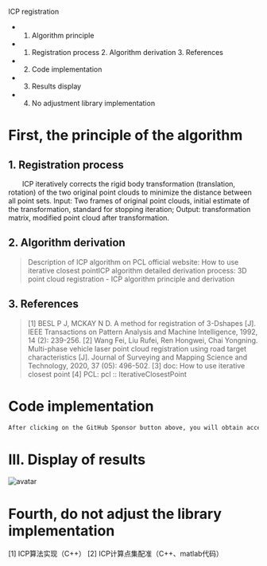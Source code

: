  ICP registration 

 + 1. Algorithm principle 

 + 1. Registration process 2. Algorithm derivation 3. References

 + 2. Code implementation 

 + 3. Results display 

 + 4. No adjustment library implementation 

#  First, the principle of the algorithm 

##  1. Registration process 

   ICP iteratively corrects the rigid body transformation (translation, rotation) of the two original point clouds to minimize the distance between all point sets. Input: Two frames of original point clouds, initial estimate of the transformation, standard for stopping iteration; Output: transformation matrix, modified point cloud after transformation. 

##  2. Algorithm derivation 

>  Description of ICP algorithm on PCL official website: How to use iterative closest pointICP algorithm detailed derivation process: 3D point cloud registration - ICP algorithm principle and derivation 

##  3. References 

>  [1] BESL P J, MCKAY N D. A method for registration of 3-Dshapes [J]. IEEE Transactions on Pattern Analysis and Machine Intelligence, 1992, 14 (2): 239-256. [2] Wang Fei, Liu Rufei, Ren Hongwei, Chai Yongning. Multi-phase vehicle laser point cloud registration using road target characteristics [J]. Journal of Surveying and Mapping Science and Technology, 2020, 37 (05): 496-502. [3] doc: How to use iterative closest point [4] PCL: pcl :: IterativeClosestPoint 

#  Code implementation 

  ```python  
After clicking on the GitHub Sponsor button above, you will obtain access permissions to my private code repository ( https://github.com/slowlon/my_code_bar ) to view this blog code. By searching the code number of this blog, you can find the code you need, code number is: 2024020309574132822
  ```  
#  III. Display of results 

 ![avatar]( 20201111095343380.png) 

#  Fourth, do not adjust the library implementation 

 [1] ICP算法实现（C++） [2] ICP计算点集配准（C++、matlab代码） 

